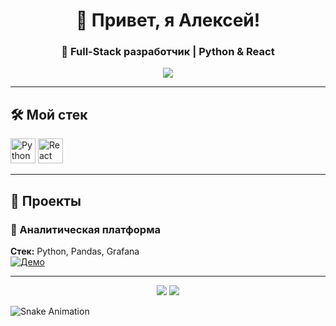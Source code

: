 <div align="center">
  <h1>👋 Привет, я Алексей!</h1>
  <h3>🚀 Full-Stack разработчик | Python & React</h3>
  <img src="https://readme-typing-svg.herokuapp.com?font=Fira+Code&size=14&color=36BCF7&width=435&lines=Автоматизирую+всё,+что+можно+%F0%9F%94%A7">
</div>

---

## 🛠 Мой стек
<img src="https://cdn.jsdelivr.net/gh/devicons/devicon/icons/python/python-original.svg" width="40" title="Python">
<img src="https://cdn.jsdelivr.net/gh/devicons/devicon/icons/react/react-original.svg" width="40" title="React">

---

## 🚀 Проекты
### 🔧 Аналитическая платформа
**Стек:** Python, Pandas, Grafana  
[![Демо](https://img.shields.io/badge/Демо-запустить-blue)](https://ваш-демо)

---

<div align="center">
  <img src="https://github-readme-stats.vercel.app/api?username=alexey-dev&theme=dark">
  <img src="https://github-readme-streak-stats.herokuapp.com/?user=alexey-dev&theme=dark">
</div>

![Snake Animation](https://github.com/alexey-dev/alexey-dev/blob/output/github-contribution-grid-snake.svg)

